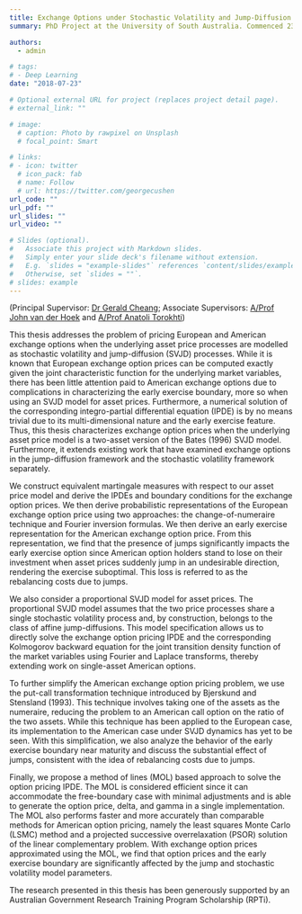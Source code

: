```yaml
---
title: Exchange Options under Stochastic Volatility and Jump-Diffusion Dynamics
summary: PhD Project at the University of South Australia. Commenced 23 July 2018, ended 18 October 2021.

authors:
  - admin

# tags:
# - Deep Learning
date: "2018-07-23"

# Optional external URL for project (replaces project detail page).
# external_link: ""

# image:
  # caption: Photo by rawpixel on Unsplash
  # focal_point: Smart

# links:
# - icon: twitter
  # icon_pack: fab
  # name: Follow
  # url: https://twitter.com/georgecushen
url_code: ""
url_pdf: ""
url_slides: ""
url_video: ""

# Slides (optional).
#   Associate this project with Markdown slides.
#   Simply enter your slide deck's filename without extension.
#   E.g. `slides = "example-slides"` references `content/slides/example-slides.md`.
#   Otherwise, set `slides = ""`.
# slides: example
---
```


(Principal Supervisor: [Dr Gerald Cheang](https://people.unisa.edu.au/Gerald.Cheang); Associate Supervisors: [A/Prof John van der Hoek](https://people.unisa.edu.au/John.vanderHoek) and [A/Prof Anatoli Torokhti](https://people.unisa.edu.au/Anatoli.Torokhti))

This thesis addresses the problem of pricing European and American exchange options when the underlying asset price processes are modelled as stochastic volatility and jump-diffusion (SVJD) processes. While it is known that European exchange option prices can be computed exactly given the joint characteristic function for the underlying market variables, there has been little attention paid to American exchange options due to complications in characterizing the early exercise boundary, more so when using an SVJD model for asset prices. Furthermore, a numerical solution of the corresponding integro-partial differential equation (IPDE) is by no means trivial due to its multi-dimensional nature and the early exercise feature. Thus, this thesis characterizes exchange option prices when the underlying asset price model is a two-asset version of the Bates (1996) SVJD model. Furthermore, it extends existing work that have examined exchange options in the jump-diffusion framework and the stochastic volatility framework separately. 

We construct equivalent martingale measures with respect to our asset price model and derive the IPDEs and boundary conditions for the exchange option prices. We then derive probabilistic representations of the European exchange option price using two approaches: the change-of-numeraire technique and Fourier inversion formulas. We then derive an early exercise representation for the American exchange option price. From this representation, we find that the presence of jumps significantly impacts the early exercise option since American option holders stand to lose on their investment when asset prices suddenly jump in an undesirable direction, rendering the exercise suboptimal. This loss is referred to as the rebalancing costs due to jumps.

We also consider a proportional SVJD model for asset prices. The proportional SVJD model assumes that the two price processes share a single stochastic volatility process and, by construction, belongs to the class of affine jump-diffusions. This model specification allows us to directly solve the exchange option pricing IPDE and the corresponding Kolmogorov backward equation for the joint transition density function of the market variables using Fourier and Laplace transforms, thereby extending work on single-asset American options.

To further simplify the American exchange option pricing problem, we use the put-call transformation technique introduced by Bjerskund and Stensland (1993). This technique involves taking one of the assets as the numeraire, reducing the problem to an American call option on the ratio of the two assets. While this technique has been applied to the European case, its implementation to the American case under SVJD dynamics has yet to be seen. With this simplification, we also analyze the behavior of the early exercise boundary near maturity and discuss the substantial effect of jumps, consistent with the idea of rebalancing costs due to jumps.

Finally, we propose a method of lines (MOL) based approach to solve the option pricing IPDE. The MOL is considered efficient since it can accommodate the free-boundary case with minimal adjustments and is able to generate the option price, delta, and gamma in a single implementation. The MOL also performs faster and more accurately than comparable methods for American option pricing, namely the least squares Monte Carlo (LSMC) method and a projected successive overrelaxation (PSOR) solution of the linear complementary problem. With exchange option prices approximated using the MOL, we find that option prices and the early exercise boundary are significantly affected by the jump and stochastic volatility model parameters.

The research presented in this thesis has been generously supported by an Australian Government Research Training Program Scholarship (RPTi).
